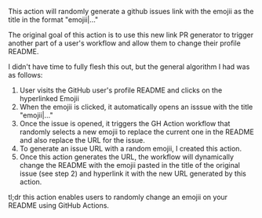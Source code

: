 This action will randomly generate a github issues link with the emojii as the title in the format "emojii|..."

The original goal of this action is to use this new link PR generator to trigger another part of a user's workflow and allow them to change their profile README.

I didn't have time to fully flesh this out, but the general algorithm I had was as follows:
1) User visits the GitHub user's profile README and clicks on the hyperlinked Emojii
2) When the emojii is clicked, it automatically opens an isssue with the title "emojii|..."
3) Once the issue is opened, it triggers the GH Action workflow that randomly selects a new emojii to replace the current one in the README and also replace the URL for the issue.
4) To generate an issue URL with a random emojii, I created this action.  
5) Once this action generates the URL, the workflow will dynamically change the README with the emojii pasted in the title of the original issue (see step 2) and hyperlink it with the new URL generated by this action. 

tl;dr this action enables users to randomly change an emojii on your README using GitHub Actions.
